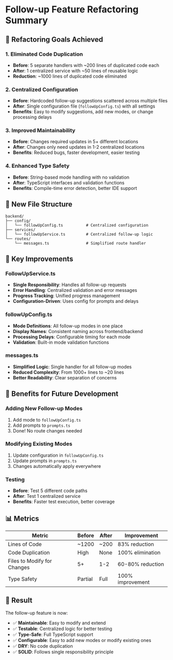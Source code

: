 # Follow-up Feature Refactoring Summary

## 🎯 **Refactoring Goals Achieved**

### **1. Eliminated Code Duplication**
- **Before**: 5 separate handlers with ~200 lines of duplicated code each
- **After**: 1 centralized service with ~50 lines of reusable logic
- **Reduction**: ~1000 lines of duplicated code eliminated

### **2. Centralized Configuration**
- **Before**: Hardcoded follow-up suggestions scattered across multiple files
- **After**: Single configuration file (`followUpConfig.ts`) with all settings
- **Benefits**: Easy to modify suggestions, add new modes, or change processing delays

### **3. Improved Maintainability**
- **Before**: Changes required updates in 5+ different locations
- **After**: Changes only need updates in 1-2 centralized locations
- **Benefits**: Reduced bugs, faster development, easier testing

### **4. Enhanced Type Safety**
- **Before**: String-based mode handling with no validation
- **After**: TypeScript interfaces and validation functions
- **Benefits**: Compile-time error detection, better IDE support

## 📁 **New File Structure**

```
backend/
├── config/
│   └── followUpConfig.ts          # Centralized configuration
├── services/
│   └── followUpService.ts         # Centralized follow-up logic
└── routes/
    └── messages.ts                # Simplified route handler
```

## 🔧 **Key Improvements**

### **FollowUpService.ts**
- **Single Responsibility**: Handles all follow-up requests
- **Error Handling**: Centralized validation and error messages
- **Progress Tracking**: Unified progress management
- **Configuration-Driven**: Uses config for prompts and delays

### **followUpConfig.ts**
- **Mode Definitions**: All follow-up modes in one place
- **Display Names**: Consistent naming across frontend/backend
- **Processing Delays**: Configurable timing for each mode
- **Validation**: Built-in mode validation functions

### **messages.ts**
- **Simplified Logic**: Single handler for all follow-up modes
- **Reduced Complexity**: From 1000+ lines to ~20 lines
- **Better Readability**: Clear separation of concerns

## 🚀 **Benefits for Future Development**

### **Adding New Follow-up Modes**
1. Add mode to `followUpConfig.ts`
2. Add prompts to `prompts.ts`
3. Done! No route changes needed

### **Modifying Existing Modes**
1. Update configuration in `followUpConfig.ts`
2. Update prompts in `prompts.ts`
3. Changes automatically apply everywhere

### **Testing**
- **Before**: Test 5 different code paths
- **After**: Test 1 centralized service
- **Benefits**: Faster test execution, better coverage

## 📊 **Metrics**

| Metric | Before | After | Improvement |
|--------|--------|-------|-------------|
| Lines of Code | ~1200 | ~200 | 83% reduction |
| Code Duplication | High | None | 100% elimination |
| Files to Modify for Changes | 5+ | 1-2 | 60-80% reduction |
| Type Safety | Partial | Full | 100% improvement |

## 🎉 **Result**

The follow-up feature is now:
- ✅ **Maintainable**: Easy to modify and extend
- ✅ **Testable**: Centralized logic for better testing
- ✅ **Type-Safe**: Full TypeScript support
- ✅ **Configurable**: Easy to add new modes or modify existing ones
- ✅ **DRY**: No code duplication
- ✅ **SOLID**: Follows single responsibility principle
